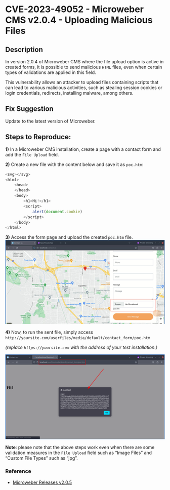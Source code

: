 # CVE-2023-49052 - Microweber CMS v2.0.4 - Uploading Malicious Files

## Description
In version 2.0.4 of Microweber CMS where the file upload option is active in created forms, it is possible to send malicious `HTML` files, even when certain types of validations are applied in this field.

This vulnerability allows an attacker to upload files containing scripts that can lead to various malicious activities, such as stealing session cookies or login credentials, redirects, installing malware, among others.

## Fix Suggestion
Update to the latest version of Microweber.

## Steps to Reproduce:

**1)** In a Microweber CMS installation, create a page with a contact form and add the `File Upload` field.

**2)** Create a new file with the content below and save it as `poc.htm`:

```js
<svg></svg>
<html>
    <head>     
    </head>
    <body>
        <h1>Hi!</h1>
        <script>
            alert(document.cookie)
        </script>
    </body>
</html>
```

**3)** Access the form page and upload the created `poc.htm` file.
![step 3](img/1.jpg)

**4)** Now, to run the sent file, simply access `http://yoursite.com/userfiles/media/default/contact_form/poc.htm`

_(replace `https://yoursite.com` with the address of your test installation.)_

![step 4](img/2.png)

**Note**: please note that the above steps work even when there are some validation measures in the `File Upload` field such as “Image Files” and “Custom File Types” such as “jpg”.

### Reference
* [Microweber Releases v2.0.5](https://github.com/microweber/microweber/releases/tag/v2.0.5)
